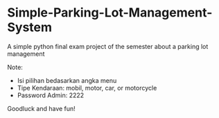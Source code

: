 # Simple-Parking-Lot-Management-System
A simple python final exam project of the semester about a parking lot management

Note:
- Isi pilihan bedasarkan angka menu
- Tipe Kendaraan: mobil, motor, car, or motorcycle
- Password Admin: 2222

Goodluck and have fun!
